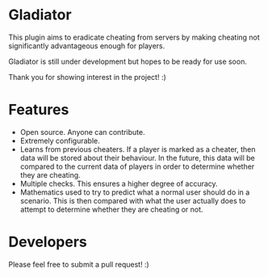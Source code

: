 # Gladiator

This plugin aims to eradicate cheating from servers by making cheating not significantly advantageous enough for players.

Gladiator is still under development but hopes to be ready for use soon.

Thank you for showing interest in the project! :)

# Features

- Open source. Anyone can contribute.
- Extremely configurable.
- Learns from previous cheaters. If a player is marked as a cheater, then data will be stored about their behaviour. In the future, this data will be compared to the current data of players in order to determine whether they are cheating.
- Multiple checks. This ensures a higher degree of accuracy.
- Mathematics used to try to predict what a normal user should do in a scenario. This is then compared with what the user actually does to attempt to determine whether they are cheating or not.

# Developers

Please feel free to submit a pull request! :)

